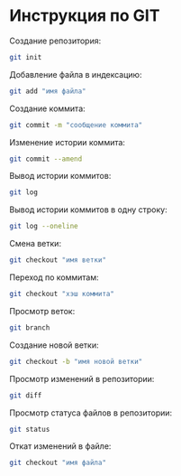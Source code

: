 # Инструкция по GIT

Создание репозитория:
```sh
git init
```

Добавление файла в индексацию:
```sh
git add "имя файла"
```

Создание коммита:
```sh
git commit -m "сообщение коммита"
```

Изменение истории коммита:
```sh
git commit --amend
```

Вывод истории коммитов:
```sh
git log
```

Вывод истории коммитов в одну строку:
```sh
git log --oneline
```

Смена ветки:
```sh
git checkout "имя ветки"
```

Переход по коммитам:
```sh
git checkout "хэш коммита"
```

Просмотр веток:
```sh
git branch
```

Создание новой ветки:
```sh
git checkout -b "имя новой ветки"
```

Просмотр изменений в репозитории:
```sh
git diff
```

Просмотр статуса файлов в репозитории:
```sh
git status
```

Откат изменений в файле:
```sh
git checkout "имя файла"
```
